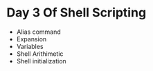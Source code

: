 # Day 3 Of Shell Scripting
* Alias command 
* Expansion 
* Variables 
* Shell Arithimetic
* Shell initialization 

